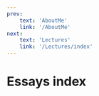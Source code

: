 ```yaml
---
prev: 
    text: 'AboutMe'
    link: '/AboutMe'
next: 
    text: 'Lectures'
    link: '/Lectures/index'
---
```

# Essays index

## 
